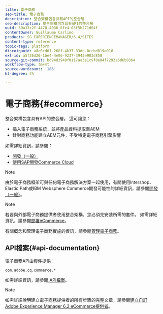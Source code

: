 ```yaml
---
title: 電子商務
seo-title: 電子商務
description: 整合架構包含具有API的整合層
seo-description: 整合架構包含具有API的整合層
uuid: 39a13c2f-4478-4030-8fe4-03f5b271d04f
contentOwner: Guillaume Carlino
products: SG_EXPERIENCEMANAGER/6.4/SITES
content-type: reference
topic-tags: platform
discoiquuid: a8c0cd0f-268f-4b37-83de-0ccbd819a016
exl-id: a5f36d26-1be4-4e06-9237-3943e903d850
source-git-commit: bd94d3949f0117aa3e1c9f0e84f7293a5d6b03b4
workflow-type: tm+mt
source-wordcount: '186'
ht-degree: 4%

---
```


# 電子商務{#ecommerce}

整合架構包含具有API的整合層。 這可讓您：

* 插入電子商務系統，並將產品資料提取至AEM
* 針對商務功能建立AEM元件，不受特定電子商務引擎影響

如需詳細資訊，請參閱：

* [開發（一般）](/help/sites-developing/generic.md)
* [使用SAP開發Commerce Cloud](/help/sites-developing/sap-commerce-cloud.md)

>[!NOTE]
>
>由於電子商務框架可與任何電子商務解決方案一起使用，有關使用Intershop、Elastic Path或IBM Websphere Commerce開發可能性的詳細資訊，請參閱[開發（一般）](/help/sites-developing/generic.md)。

>[!NOTE]
>
>若要與外部電子商務提供者使用整合架構，您必須先安裝所需的套件。 如需詳細資訊，請參閱[部署eCommerce](/help/sites-deploying/ecommerce.md)。
>
>有關概念和管理電子商務實施的資訊，請參閱[管理電子商務](/help/sites-administering/ecommerce.md)。

## API檔案{#api-documentation}

電子商務API由套件提供：

`com.adobe.cq.commerce.*`

如需詳細資訊，請參閱[ API檔案](https://helpx.adobe.com/experience-manager/6-4/sites/developing/using/reference-materials/javadoc/index.html)。

>[!NOTE]
>
>如需詳細說明建立電子商務提供者的所有步驟的完整文章，請參閱[建立自訂Adobe Experience Manager 6.2 eCommerce提供者](https://helpx.adobe.com/tw/experience-manager/using/ecommerce62.html)。
